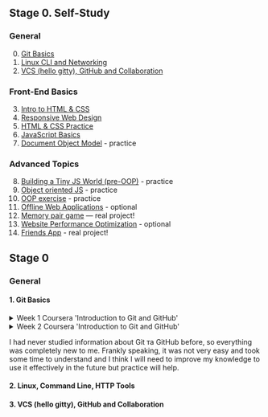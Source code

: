 ## Stage 0. Self-Study

### General
 0. [Git Basics](tasks/git-intro.md)
 1. [Linux CLI and Networking](tasks/linux-cli-http.md)
 2. [VCS (hello gitty), GitHub and Collaboration](tasks/git-collaboration.md)

### Front-End Basics
 3. [Intro to HTML & CSS](tasks/html-css-intro.md)
 4. [Responsive Web Design](tasks/html-css-responsive.md)
 5. [HTML & CSS Practice](tasks/html-css-popup.md)
 6. [JavaScript Basics](tasks/js-basics.md)
 7. [Document Object Model](tasks/js-dom.md) - practice

### Advanced Topics
 8. [Building a Tiny JS World (pre-OOP)](tasks/js-pre-oop.md) - practice
 9. [Object oriented JS](tasks/js-oop.md) - practice
 10. [OOP exercise](tasks/js-post-oop.md) - practice
11. [Offline Web Applications](tasks/app-design-offline.md) - optional
12. [Memory pair game](tasks/memory-pair-game.md) — real project!
13. [Website Performance Optimization](tasks/app-design-performance.md) - optional
14. [Friends App](tasks/friends-app.md) - real project!

## Stage 0
### General

#### 1. Git Basics

<details>
<summary> Week 1 Coursera 'Introduction to Git and GitHub' </summary>

![Quiz]

</details>

<details>
<summary> Week 2 Coursera 'Introduction to Git and GitHub' </summary>

![Quiz](./git/coursera/1)

</details>

I had never studied information about Git та GitHub before, so everything was completely new to me. Frankly speaking, it was not very easy and took some time to understand and I think I will need to improve my knowledge to use it effectively in the future but practice will help.


#### 2. Linux, Command Line, HTTP Tools

#### 3. VCS (hello gitty), GitHub and Collaboration

